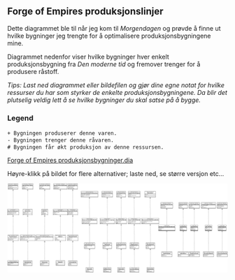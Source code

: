 ## Forge of Empires produksjonslinjer

Dette diagrammet ble til når jeg kom til _Morgendagen_ og prøvde å finne ut hvilke bygninger jeg trengte for å optimalisere produksjonsbygningene mine.

Diagrammet nedenfor viser hvilke bygninger hver enkelt produksjonsbygning fra _Den moderne tid_ og fremover trenger for å produsere råstoff.

_Tips: Last ned diagrammet eller bildefilen og gjør dine egne notat for hvilke ressurser du har som styrker de enkelte produksjonsbygningene. Da blir det plutselig veldig lett å se hvilke bygninger du skal satse på å bygge._

### Legend

```
+ Bygningen produserer denne varen.
- Bygningen trenger denne råvaren.
# Bygningen får økt produksjon av denne ressursen.
```

[Forge of Empires produksjonsbygninger.dia](Forge%20of%20Empires%20produksjonsbygnigner.dia)

Høyre-klikk på bildet for flere alternativer; laste ned, se større versjon etc...

![PNG eksport av 'Forge of Empires produksjonsbygninger.dia'](Forge%20of%20Empires%20produksjonsbygnigner.png )
